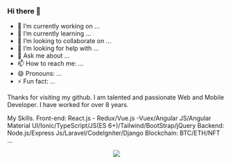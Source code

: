 ### Hi there 👋

- 🔭 I’m currently working on ...
- 🌱 I’m currently learning ...
- 👯 I’m looking to collaborate on ...
- 🤔 I’m looking for help with ...
- 💬 Ask me about ...
- 📫 How to reach me: ...
- 😄 Pronouns: ...
- ⚡ Fun fact: ...

Thanks for visiting my github.
I am talented and passionate Web and Mobile Developer.
I have worked for over 8 years.

My Skills.
Front-end: React.js - Redux/Vue.js -Vuex/Angular JS/Angular Material UI/Ionic/TypeScript/JS(ES 6+)/Tailwind/BootStrap/jQuery
Backend: Node.js/Express Js/Laravel/CodeIgniter/Django
Blockchain: BTC/ETH/NFT ...

<p align="center">
    <img src="https://github-profile-trophy.vercel.app/?username=devdreamsolution&column=7&theme=onedark"/>
</p>

